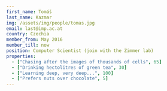 ```yaml
---
first_name: Tomáš
last_name: Kazmar
img: /assets/img/people/tomas.jpg
email: last@imp.ac.at
country: Czechia
member_from: May 2016
member_till: now
position: Computer Scientist (join with the Zimmer lab)
properties:
  - ["Chasing after the images of thousands of cells", 65]
  - ["Drinking hectolitres of green tea", 30]
  - ["Learning deep, very deep...", 100]
  - ["Prefers nuts over chocolate", 5]
---
```

